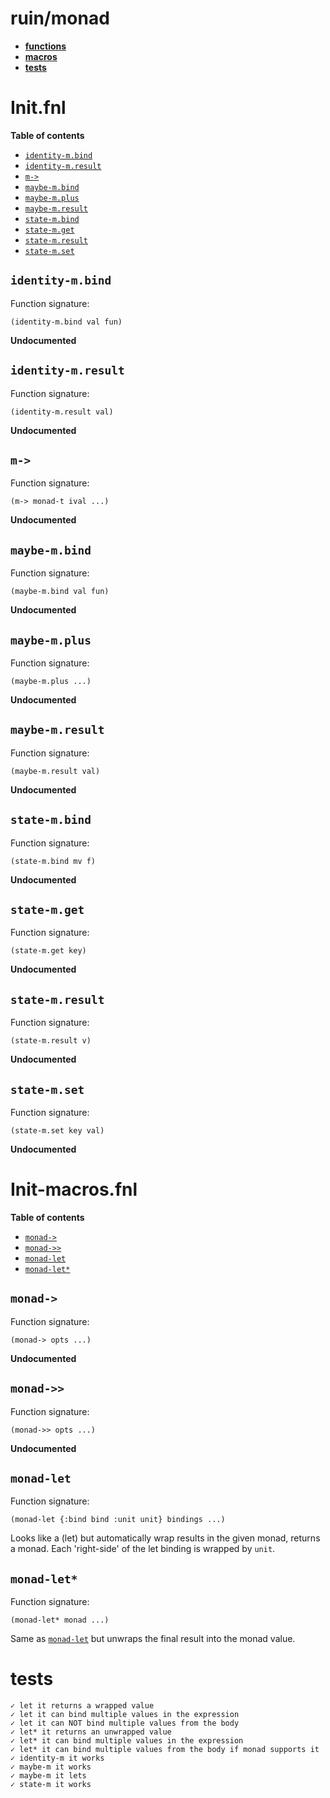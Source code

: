 # ruin/monad

- **[functions](#initfnl)**
- **[macros](#init-macrosfnl)**
- **[tests](#tests)**
# Init.fnl

**Table of contents**

- [`identity-m.bind`](#identity-mbind)
- [`identity-m.result`](#identity-mresult)
- [`m->`](#m-)
- [`maybe-m.bind`](#maybe-mbind)
- [`maybe-m.plus`](#maybe-mplus)
- [`maybe-m.result`](#maybe-mresult)
- [`state-m.bind`](#state-mbind)
- [`state-m.get`](#state-mget)
- [`state-m.result`](#state-mresult)
- [`state-m.set`](#state-mset)

## `identity-m.bind`
Function signature:

```
(identity-m.bind val fun)
```

**Undocumented**

## `identity-m.result`
Function signature:

```
(identity-m.result val)
```

**Undocumented**

## `m->`
Function signature:

```
(m-> monad-t ival ...)
```

**Undocumented**

## `maybe-m.bind`
Function signature:

```
(maybe-m.bind val fun)
```

**Undocumented**

## `maybe-m.plus`
Function signature:

```
(maybe-m.plus ...)
```

**Undocumented**

## `maybe-m.result`
Function signature:

```
(maybe-m.result val)
```

**Undocumented**

## `state-m.bind`
Function signature:

```
(state-m.bind mv f)
```

**Undocumented**

## `state-m.get`
Function signature:

```
(state-m.get key)
```

**Undocumented**

## `state-m.result`
Function signature:

```
(state-m.result v)
```

**Undocumented**

## `state-m.set`
Function signature:

```
(state-m.set key val)
```

**Undocumented**


<!-- Generated with Fenneldoc v1.0.0
     https://gitlab.com/andreyorst/fenneldoc -->
# Init-macros.fnl

**Table of contents**

- [`monad->`](#monad-)
- [`monad->>`](#monad--1)
- [`monad-let`](#monad-let)
- [`monad-let*`](#monad-let-1)

## `monad->`
Function signature:

```
(monad-> opts ...)
```

**Undocumented**

## `monad->>`
Function signature:

```
(monad->> opts ...)
```

**Undocumented**

## `monad-let`
Function signature:

```
(monad-let {:bind bind :unit unit} bindings ...)
```

Looks like a (let) but automatically wrap results in the given monad,
  returns a monad. Each 'right-side' of the let binding is wrapped by `unit`.

## `monad-let*`
Function signature:

```
(monad-let* monad ...)
```

Same as [`monad-let`](#monad-let) but unwraps the final result into the monad value.


<!-- Generated with Fenneldoc v1.0.0
     https://gitlab.com/andreyorst/fenneldoc -->

# tests
```
✓ let it returns a wrapped value
✓ let it can bind multiple values in the expression
✓ let it can NOT bind multiple values from the body
✓ let* it returns an unwrapped value
✓ let* it can bind multiple values in the expression
✓ let* it can bind multiple values from the body if monad supports it
✓ identity-m it works
✓ maybe-m it works
✓ maybe-m it lets
✓ state-m it works
```

